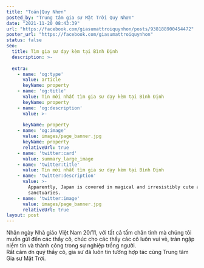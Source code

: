 ```yaml
---
title: "Toán|Quy Nhơn"
posted_by: "Trung tâm gia sư Mặt Trời Quy Nhơn"
date: "2021-11-20 08:43:39"
url: "https://facebook.com/giasumattroiquynhon/posts/938188900454472"
poster_url: "https://facebook.com/giasumattroiquynhon"
status: false
seo:
  title: Tìm gia sư dạy kèm tại Bình Định
  description: >-
    
  extra:
    - name: 'og:type'
      value: article
      keyName: property
    - name: 'og:title'
      value: Tin mới nhất tìm gia sư dạy kèm tại Bình Định
      keyName: property
    - name: 'og:description'
      value: >-
        
      keyName: property
    - name: 'og:image'
      value: images/page_banner.jpg
      keyName: property
      relativeUrl: true
    - name: 'twitter:card'
      value: summary_large_image
    - name: 'twitter:title'
      value: Tin mới nhất tìm gia sư dạy kèm tại Bình Định
    - name: 'twitter:description'
      value: >-
        Apparently, Japan is covered in magical and irresistibly cute animal
        sanctuaries.
    - name: 'twitter:image'
      value: images/page_banner.jpg
      relativeUrl: true
layout: post
---
```

Nhân ngày Nhà giáo Việt Nam 20/11, với tất cả tấm chân tình mà chúng tôi muốn gửi đến các thầy cô, chúc cho các thầy các cô luôn vui vẻ, tràn ngập niềm tin và thành công trong sự nghiệp trồng người.<br>Rất cảm ơn quý thầy cô, gia sư đã luôn tin tưởng hợp tác cùng Trung tâm Gia sư Mặt Trời.
